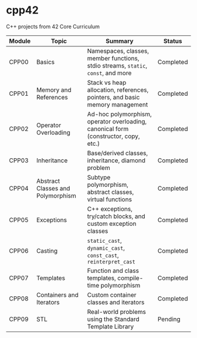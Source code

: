 # cpp42
C++ projects from 42 Core Curriculum

| Module   | Topic                             | Summary                                                                                   | Status       |
|----------|-----------------------------------|-------------------------------------------------------------------------------------------|--------------|
| CPP00    | Basics                            | Namespaces, classes, member functions, stdio streams, `static`, `const`, and more         | Completed    |
| CPP01    | Memory and References             | Stack vs heap allocation, references, pointers, and basic memory management               | Completed    |
| CPP02    | Operator Overloading              | Ad-hoc polymorphism, operator overloading, canonical form (constructor, copy, etc.)       | Completed    |
| CPP03    | Inheritance                       | Base/derived classes, inheritance, diamond problem                                         | Completed    |
| CPP04    | Abstract Classes and Polymorphism | Subtype polymorphism, abstract classes, virtual functions                                 | Completed    |
| CPP05    | Exceptions                        | C++ exceptions, try/catch blocks, and custom exception classes                            | Completed  |
| CPP06    | Casting                           | `static_cast`, `dynamic_cast`, `const_cast`, `reinterpret_cast`                          | Completed      |
| CPP07    | Templates                         | Function and class templates, compile-time polymorphism                                   | Completed      |
| CPP08    | Containers and Iterators          | Custom container classes and iterators                                                    | Completed      |
| CPP09    | STL                               | Real-world problems using the Standard Template Library                                   | Pending      |
